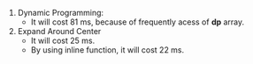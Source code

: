 1. Dynamic Programming:
	* It will cost 81 ms, because of frequently acess of **dp** array.
2. Expand Around Center
	* It will cost 25 ms.
	* By using inline function, it will cost 22 ms.
